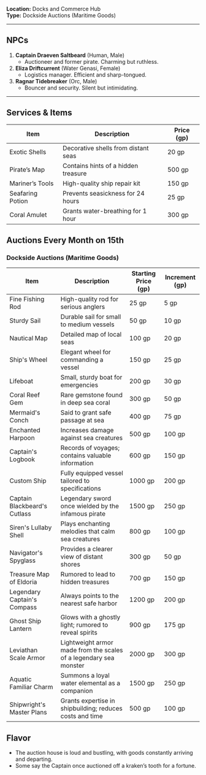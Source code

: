 **Location:** Docks and Commerce Hub  
**Type:** Dockside Auctions (Maritime Goods)

---

## NPCs

1. **Captain Draeven Saltbeard** (Human, Male)
    - Auctioneer and former pirate. Charming but ruthless.
2. **Eliza Driftcurrent** (Water Genasi, Female)
    - Logistics manager. Efficient and sharp-tongued.
3. **Ragnar Tidebreaker** (Orc, Male)
    - Bouncer and security. Silent but intimidating.

---

## Services & Items

|Item|Description|Price (gp)|
|---|---|---|
|Exotic Shells|Decorative shells from distant seas|20 gp|
|Pirate’s Map|Contains hints of a hidden treasure|500 gp|
|Mariner’s Tools|High-quality ship repair kit|150 gp|
|Seafaring Potion|Prevents seasickness for 24 hours|25 gp|
|Coral Amulet|Grants water-breathing for 1 hour|300 gp|
Auctions Every Month on 15th
---
### Dockside Auctions (Maritime Goods)

| Item                         | Description                                         | Starting Price (gp) | Increment (gp) |
|------------------------------|-----------------------------------------------------|----------------------|-----------------|
| Fine Fishing Rod             | High-quality rod for serious anglers               | 25 gp                | 5 gp            |
| Sturdy Sail                  | Durable sail for small to medium vessels           | 50 gp                | 10 gp           |
| Nautical Map                 | Detailed map of local seas                          | 100 gp               | 20 gp           |
| Ship's Wheel                 | Elegant wheel for commanding a vessel              | 150 gp               | 25 gp           |
| Lifeboat                     | Small, sturdy boat for emergencies                  | 200 gp               | 30 gp           |
| Coral Reef Gem               | Rare gemstone found in deep sea coral              | 300 gp               | 50 gp           |
| Mermaid's Conch              | Said to grant safe passage at sea                   | 400 gp               | 75 gp           |
| Enchanted Harpoon            | Increases damage against sea creatures             | 500 gp               | 100 gp          |
| Captain's Logbook            | Records of voyages; contains valuable information   | 600 gp               | 150 gp          |
| Custom Ship                  | Fully equipped vessel tailored to specifications    | 1000 gp              | 200 gp          |
| Captain Blackbeard's Cutlass | Legendary sword once wielded by the infamous pirate | 1500 gp              | 250 gp          |
| Siren's Lullaby Shell        | Plays enchanting melodies that calm sea creatures   | 800 gp               | 100 gp          |
| Navigator's Spyglass         | Provides a clearer view of distant shores          | 300 gp               | 50 gp           |
| Treasure Map of Eldoria      | Rumored to lead to hidden treasures                 | 700 gp               | 150 gp          |
| Legendary Captain's Compass   | Always points to the nearest safe harbor            | 1200 gp              | 200 gp          |
| Ghost Ship Lantern            | Glows with a ghostly light; rumored to reveal spirits | 900 gp             | 175 gp          |
| Leviathan Scale Armor        | Lightweight armor made from the scales of a legendary sea monster | 2000 gp | 300 gp      |
| Aquatic Familiar Charm       | Summons a loyal water elemental as a companion      | 1500 gp              | 250 gp          |
| Shipwright's Master Plans     | Grants expertise in shipbuilding; reduces costs and time | 500 gp            | 100 gp          |

## Flavor

- The auction house is loud and bustling, with goods constantly arriving and departing.
- Some say the Captain once auctioned off a kraken’s tooth for a fortune.